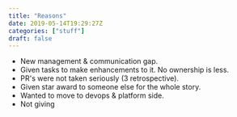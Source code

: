 ```yaml
---
title: "Reasons"
date: 2019-05-14T19:29:27Z
categories: ["stuff"]
draft: false
---
```


* New management & communication gap.
* Given tasks to make enhancements to it. No ownership is less.
* PR's were not taken seriously (3 retrospective).
* Given star award to someone else for the whole story.
* Wanted to move to devops & platform side.
* Not giving 
